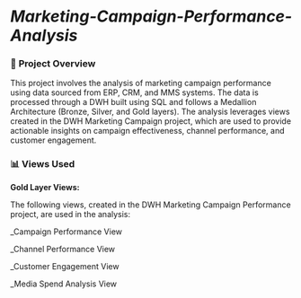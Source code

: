 # ***Marketing-Campaign-Performance-Analysis*** 

### 📌 **Project Overview**  

This project involves the analysis of marketing campaign performance using data sourced from ERP, CRM, and MMS systems. The data is processed through a DWH built using SQL and follows a Medallion Architecture (Bronze, Silver, and Gold layers). The analysis leverages views created in the DWH Marketing Campaign project, which are used to provide actionable insights on campaign effectiveness, channel performance, and customer engagement.

### 📊 **Views Used**

**Gold Layer Views:**

The following views, created in the DWH Marketing Campaign Performance project, are used in the analysis:

_Campaign Performance View

_Channel Performance View

_Customer Engagement View

_Media Spend Analysis View





